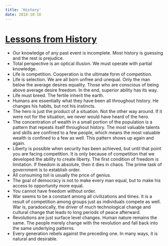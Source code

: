 ```yaml
---
title: 'History'
date: 2018-10-16
---
```


# [Lessons from History](http://bestbookbits.com/the-lessons-of-history-will-and-ariel-durant-book-summary-bestbookbits-com/)

* Our knowledge of any past event is incomplete. Most history is guessing and the rest is prejudice.
* Total perspective is an optical illusion. We must operate with partial knowledge.
* Life is competition. Cooperation is the ultimate form of competition.
* Life is selection. We are all born unfree and unequal. Only the man below the average desires equality. Those who are conscious of being above average desire freedom. In the end, superior ability has its way.
* Life must breed. The fertile inherit the earth.
* Humans are essentially what they have been all throughout history. He changes his habits, but not his instincts.
* The hero is just the product of a situation. Not the other way around. If it were not for the situation, we never would have heard of the hero.
* The concentration of wealth in a small portion of the population is a pattern that repeats itself throughout history. The most valuable talents and skills are confined to a few people, which means the most valuable wealth is confined to a few as well. This pattern shows up again and again.
* Liberty is possible when security has been achieved, but until that point you are facing competition. It is only because of competition that we developed the ability to create liberty.
The first condition of freedom is limitation. If freedom is absolute, then it dies in chaos. The prime task of government is to establish order.
* All consuming toil is usually the price of genius.
* The goal of democracy is not to make every man equal, but to make his access to opportunity more equal.
* You cannot have freedom without order.
* War seems to be a constant among all civilizations and times. It is a result of competition among groups just as individuals compete as well. War is, paradoxically, the driver of much technological change and cultural change that leads to long periods of peace afterward.
* Revolutions are just surface level changes. Human nature remains the same. The people merely change with the revolution and fall back into the same underlying patterns.
* Every generation rebels against the preceding one. In many ways, it is natural and desirable.
